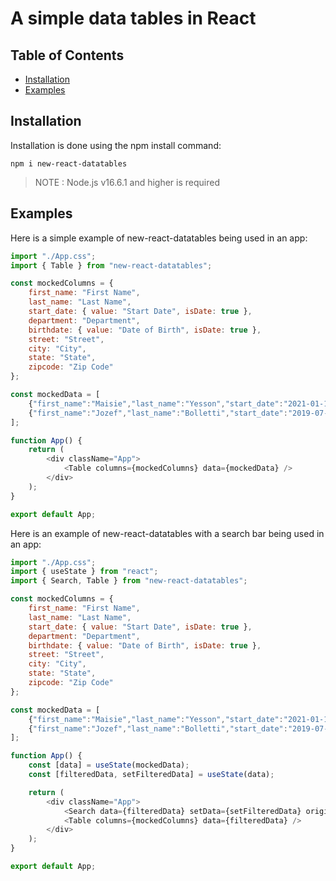 # A simple data tables in React

## Table of Contents
* [Installation](#installation)
* [Examples](#examples)

## Installation
Installation is done using the npm install command:
```console
npm i new-react-datatables
```
> NOTE : Node.js v16.6.1 and higher is required

## Examples
Here is a simple example of new-react-datatables being used in an app:
```js
import "./App.css";
import { Table } from "new-react-datatables";

const mockedColumns = { 
    first_name: "First Name", 
    last_name: "Last Name",
    start_date: { value: "Start Date", isDate: true },
    department: "Department",
    birthdate: { value: "Date of Birth", isDate: true },
    street: "Street",
    city: "City",
    state: "State",
    zipcode: "Zip Code"
};

const mockedData = [
    {"first_name":"Maisie","last_name":"Yesson","start_date":"2021-01-14 17:49:30","department":"Legal","birthdate":"1964-11-10 20:13:30","street":"1 Bowman Street","city":"Boise","state":"Idaho","zipcode":83732},
    {"first_name":"Jozef","last_name":"Bolletti","start_date":"2019-07-16 20:29:11","department":"Sales","birthdate":"1965-06-17 19:14:39","street":"067 Hazelcrest Court","city":"Tampa","state":"Florida","zipcode":33686}
];

function App() {
    return (
        <div className="App">
            <Table columns={mockedColumns} data={mockedData} />
        </div>
    );
}

export default App;
```
Here is an example of new-react-datatables with a search bar being used in an app:
```js
import "./App.css";
import { useState } from "react";
import { Search, Table } from "new-react-datatables";

const mockedColumns = { 
    first_name: "First Name", 
    last_name: "Last Name",
    start_date: { value: "Start Date", isDate: true },
    department: "Department",
    birthdate: { value: "Date of Birth", isDate: true },
    street: "Street",
    city: "City",
    state: "State",
    zipcode: "Zip Code"
};

const mockedData = [
    {"first_name":"Maisie","last_name":"Yesson","start_date":"2021-01-14 17:49:30","department":"Legal","birthdate":"1964-11-10 20:13:30","street":"1 Bowman Street","city":"Boise","state":"Idaho","zipcode":83732},
    {"first_name":"Jozef","last_name":"Bolletti","start_date":"2019-07-16 20:29:11","department":"Sales","birthdate":"1965-06-17 19:14:39","street":"067 Hazelcrest Court","city":"Tampa","state":"Florida","zipcode":33686}
];

function App() {
    const [data] = useState(mockedData);
    const [filteredData, setFilteredData] = useState(data);

    return (
        <div className="App">
            <Search data={filteredData} setData={setFilteredData} originData={data} />
            <Table columns={mockedColumns} data={filteredData} />
        </div>
    );
}

export default App;
```